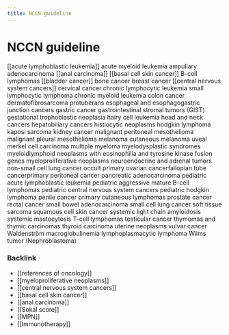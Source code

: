 ```yaml
---
title: NCCN guideline
---
```


# NCCN guideline

[[acute lymphoblastic leukemia]]
acute myeloid leukemia
ampullary adenocarcinoma
[[anal carcinoma]]
[[basal cell skin cancer]]
B-cell lymphomas
[[bladder cancer]]
bone cancer
breast cancer
[[central nervous system cancers]]
cervical cancer
chronic lymphocytic leukemia
small lymphocytic lymphoma
chronic myeloid leukemia
colon cancer
dermatofibrosarcoma protuberans
esophageal and esophagogastric junction cancers
gastric cancer
gastrointestinal stromal tumors (GIST)
gestational trophoblastic neoplasia
hairy cell leukemia
head and neck cancers
hepatobiliary cancers
histiocytic neoplasms
hodgkin lymphoma
kaposi sarcoma
kidney cancer
malignant peritoneal mesothelioma
malignant pleural mesothelioma
melanoma cutaneous
melanoma uveal
merkel cell carcinoma
multiple myeloma
myelodysplastic syndromes
myeloidlymphoid neoplasms with eosinophilia and tyrosine kinase fusion genes
myeloproliferative neoplasms
neuroendocrine and adrenal tumors
non-small cell lung cancer
occult primary
ovarian cancerfallopian tube cancerprimary peritoneal cancer
pancreatic adenocarcinoma
pediatric acute lymphoblastic leukemia
pediatric aggressive mature B-cell lymphomas
pediatric central nervous system cancers
pediatric hodgkin lymphoma
penile cancer
primary cutaneous lymphomas
prostate cancer
rectal cancer
small bowel adenocarcinoma
small cell lung cancer
soft tissue sarcoma
squamous cell skin cancer
systemic light chain amyloidosis
systemic mastocytosis
T-cell lymphomas
testicular cancer
thymomas and thymic carcinomas
thyroid carcinoma
uterine neoplasms
vulvar cancer
Waldenström macroglobulinemia lymphoplasmacytic lymphoma
Wilms tumor (Nephroblastoma)



### Backlink

- [[references of oncology]] 
- [[myeloproliferative neoplasms]] 
- [[central nervous system cancers]] 
- [[basal cell skin cancer]] 
- [[anal carcinoma]] 
- [[Sokal score]] 
- [[MPN]] 
- [[Immunotherapy]] 
